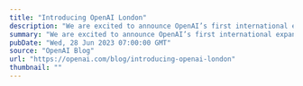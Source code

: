 ```yaml
---
title: "Introducing OpenAI London"
description: "We are excited to announce OpenAI’s first international expansion with a new office in London, United Kingdom."
summary: "We are excited to announce OpenAI’s first international expansion with a new office in London, United Kingdom."
pubDate: "Wed, 28 Jun 2023 07:00:00 GMT"
source: "OpenAI Blog"
url: "https://openai.com/blog/introducing-openai-london"
thumbnail: ""
---
```


